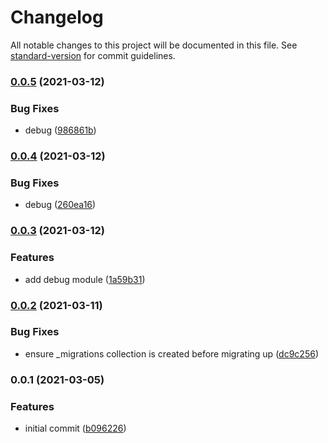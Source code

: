 # Changelog

All notable changes to this project will be documented in this file. See [standard-version](https://github.com/conventional-changelog/standard-version) for commit guidelines.

### [0.0.5](https://github.com/moxystudio/mongoose-migrator/compare/v0.0.4...v0.0.5) (2021-03-12)


### Bug Fixes

* debug ([986861b](https://github.com/moxystudio/mongoose-migrator/commit/986861b15487073d403c17c68b00a46685aab808))

### [0.0.4](https://github.com/moxystudio/mongoose-migrator/compare/v0.0.3...v0.0.4) (2021-03-12)


### Bug Fixes

* debug ([260ea16](https://github.com/moxystudio/mongoose-migrator/commit/260ea16842e58b2bc21fd433e63fdc57ca31ac2e))

### [0.0.3](https://github.com/moxystudio/mongoose-migrator/compare/v0.0.2...v0.0.3) (2021-03-12)


### Features

* add debug module ([1a59b31](https://github.com/moxystudio/mongoose-migrator/commit/1a59b31f272a180e10a271d6e3c19a2d0f220be5))

### [0.0.2](https://github.com/moxystudio/mongoose-migrator/compare/v0.0.1...v0.0.2) (2021-03-11)


### Bug Fixes

* ensure _migrations collection is created before migrating up ([dc9c256](https://github.com/moxystudio/mongoose-migrator/commit/dc9c256dcf15f3c75d79587353ab759b247eb89a))

### 0.0.1 (2021-03-05)


### Features

* initial commit ([b096226](https://github.com/moxystudio/mongoose-migrator/commit/b0962263473b3cf9bc450f385b32cd66279678b5))
